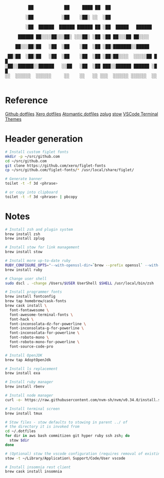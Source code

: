 <div style="font-family: monospace, fixed; font-weight: bold;">
<span style="">&#160;&#160;&#160;&#160;&#160;&#160;&#160;&#160;&#160;&#9608;&#9608;&#160;&#160;&#160;&#160;&#160;&#160;&#160;&#160;&#160;&#160;&#160;&#160;&#9608;&#9608;&#160;&#160;&#160;&#160;&#160;&#9608;&#9608;&#9608;&#9608;&#160;&#9608;&#9608;&#160;&#160;&#9608;&#9608;&#160;&#160;&#160;&#160;&#160;&#160;&#160;&#160;&#160;&#160;&#160;&#160;&#160;&#160;&#160;&#160;&#160;&#160;&#160;</span><br />
<span style="">&#160;&#160;&#160;&#160;&#160;&#160;&#160;&#160;&#9617;&#9608;&#9608;&#160;&#160;&#160;&#160;&#160;&#160;&#160;&#160;&#160;&#160;&#160;&#9617;&#9608;&#9608;&#160;&#160;&#160;&#160;&#9617;&#9608;&#9608;&#9617;&#160;&#9617;&#9617;&#160;&#160;&#9617;&#9608;&#9608;&#160;&#160;&#160;&#160;&#160;&#160;&#160;&#160;&#160;&#160;&#160;&#160;&#160;&#160;&#160;&#160;&#160;&#160;&#160;</span><br />
<span style="">&#160;&#160;&#160;&#160;&#160;&#160;&#160;&#160;&#9617;&#9608;&#9608;&#160;&#160;&#9608;&#9608;&#9608;&#9608;&#9608;&#9608;&#160;&#160;&#9608;&#9608;&#9608;&#9608;&#9608;&#9608;&#160;&#9608;&#9608;&#9608;&#9608;&#9608;&#9608;&#160;&#9608;&#9608;&#160;&#9617;&#9608;&#9608;&#160;&#160;&#9608;&#9608;&#9608;&#9608;&#9608;&#160;&#160;&#160;&#9608;&#9608;&#9608;&#9608;&#9608;&#9608;&#160;&#160;&#160;</span><br />
<span style="">&#160;&#160;&#160;&#160;&#160;&#9608;&#9608;&#9608;&#9608;&#9608;&#9608;&#160;&#9608;&#9608;&#9617;&#9617;&#9617;&#9617;&#9608;&#9608;&#9617;&#9617;&#9617;&#9608;&#9608;&#9617;&#160;&#9617;&#9617;&#9617;&#9608;&#9608;&#9617;&#160;&#9617;&#9608;&#9608;&#160;&#9617;&#9608;&#9608;&#160;&#9608;&#9608;&#9617;&#9617;&#9617;&#9608;&#9608;&#160;&#9608;&#9608;&#9617;&#9617;&#9617;&#9617;&#160;&#160;&#160;&#160;</span><br />
<span style="">&#160;&#160;&#160;&#160;&#9608;&#9608;&#9617;&#9617;&#9617;&#9608;&#9608;&#9617;&#9608;&#9608;&#160;&#160;&#160;&#9617;&#9608;&#9608;&#160;&#160;&#9617;&#9608;&#9608;&#160;&#160;&#160;&#160;&#9617;&#9608;&#9608;&#160;&#160;&#9617;&#9608;&#9608;&#160;&#9617;&#9608;&#9608;&#9617;&#9608;&#9608;&#9608;&#9608;&#9608;&#9608;&#9608;&#9617;&#9617;&#9608;&#9608;&#9608;&#9608;&#9608;&#160;&#160;&#160;&#160;</span><br />
<span style="">&#160;&#9608;&#9608;&#9617;&#9608;&#9608;&#160;&#160;&#9617;&#9608;&#9608;&#9617;&#9608;&#9608;&#160;&#160;&#160;&#9617;&#9608;&#9608;&#160;&#160;&#9617;&#9608;&#9608;&#160;&#160;&#160;&#160;&#9617;&#9608;&#9608;&#160;&#160;&#9617;&#9608;&#9608;&#160;&#9617;&#9608;&#9608;&#9617;&#9608;&#9608;&#9617;&#9617;&#9617;&#9617;&#160;&#160;&#9617;&#9617;&#9617;&#9617;&#9617;&#9608;&#9608;&#160;&#9608;&#9608;</span><br />
<span style="">&#9617;&#9608;&#9608;&#9617;&#9617;&#9608;&#9608;&#9608;&#9608;&#9608;&#9608;&#9617;&#9617;&#9608;&#9608;&#9608;&#9608;&#9608;&#9608;&#160;&#160;&#160;&#9617;&#9617;&#9608;&#9608;&#160;&#160;&#160;&#9617;&#9608;&#9608;&#160;&#160;&#9617;&#9608;&#9608;&#160;&#9608;&#9608;&#9608;&#9617;&#9617;&#9608;&#9608;&#9608;&#9608;&#9608;&#9608;&#160;&#9608;&#9608;&#9608;&#9608;&#9608;&#9608;&#160;&#9617;&#9608;&#9608;</span><br />
<span style="">&#9617;&#9617;&#160;&#160;&#9617;&#9617;&#9617;&#9617;&#9617;&#9617;&#160;&#160;&#9617;&#9617;&#9617;&#9617;&#9617;&#9617;&#160;&#160;&#160;&#160;&#160;&#9617;&#9617;&#160;&#160;&#160;&#160;&#9617;&#9617;&#160;&#160;&#160;&#9617;&#9617;&#160;&#9617;&#9617;&#9617;&#160;&#160;&#9617;&#9617;&#9617;&#9617;&#9617;&#9617;&#160;&#9617;&#9617;&#9617;&#9617;&#9617;&#9617;&#160;&#160;&#9617;&#9617;&#160;</span><br />
</div>

# Reference

[Github dotfiles](https://dotfiles.github.io/)
[Xero dotfiles](https://github.com/xero/dotfiles)
[Atomantic dotfiles](https://github.com/atomantic/dotfiles)
[zplug](https://github.com/zplug/zplug)
[stow](https://www.gnu.org/software/stow/)
[VSCode Terminal Themes](https://glitchbone.github.io/vscode-base16-term)

# Header generation

```zsh
# Install custom figlet fonts
mkdir -p ~/src/github.com
cd ~/src/github.com
git clone https://github.com/xero/figlet-fonts
cp ~/src/github.com/figlet-fonts/* /usr/local/share/figlet/

# Generate banner
toilet -t -f 3d <phrase>

# or copy into clipboard
toilet -t -f 3d <phrase> | pbcopy 
```

# Notes

```zsh
# Install zsh and plugin system
brew install zsh 
brew install zplug

# Install stow for link management
brew install stow

# Install more up-to-date ruby
RUBY_CONFIGURE_OPTS="--with-openssl-dir=`brew --prefix openssl` --with-readline-dir=`brew --prefix readline` --with-libyaml-dir=`brew --prefix libyaml`"
brew install ruby

# Change user shell
sudo dscl . -change /Users/$USER UserShell $SHELL /usr/local/bin/zsh

# Install programmer fonts
brew install fontconfig
brew tap homebrew/cask-fonts
brew cask install \
  font-fontawesome \ 
  font-awesome-terminal-fonts \ 
  font-hack \
  font-inconsolata-dz-for-powerline \
  font-inconsolata-g-for-powerline \
  font-inconsolata-for-powerline \
  font-roboto-mono \
  font-roboto-mono-for-powerline \
  font-source-code-pro

# Install OpenJDK
brew tap AdoptOpenJdk

# Install ls replacement
brew install exa

# Install ruby manager
brew install rbenv

# Install node manager
curl -o- https://raw.githubusercontent.com/nvm-sh/nvm/v0.34.0/install.sh | bash

# Install terminal screen
brew install tmux

# Stow files - stow defaults to stowing in parent ../ of
# the directory it is invoked from
cd ~/.dotfiles
for dir in aws bash commitizen git hyper ruby ssh zsh; do
  stow $dir
done

# (Optional) stow the vscode configuration (requires removal of existing if present)
stow -t ~/Library/Application\ Support/Code/User vscode

# Install insomnia rest client
brew cask install insomnia
```